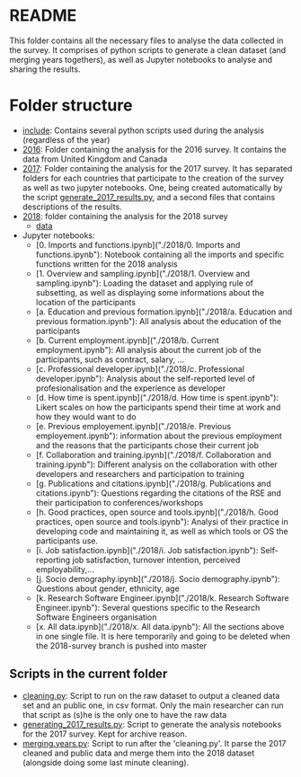 # README

This folder contains all the necessary files to analyse the data collected in the survey.
It comprises of python scripts to generate a clean dataset (and merging years togethers), as well as Jupyter notebooks to analyse and sharing the results.

# Folder structure
* [include](./include): Contains several python scripts used during the analysis (regardless of the year)
* [2016](./2016/): Folder containing the analysis for the 2016 survey. It contains the data from United Kingdom and Canada
* [2017](./2017/): Folder containing the analysis for the 2017 survey. It has separated folders for each countries that participate to the creation of the survey as well as two jupyter notebooks. One, being created automatically by the script [generate_2017_results.py](./generate_2017_results.py), and a second files that contains descriptions of the results.
* [2018](./2018/): folder containing the analysis for the 2018 survey
    * [data](./2018/data)
* Jupyter notebooks:
   * [0. Imports and functions.ipynb]("./2018/0. Imports and functions.ipynb"): Notebook containing all the imports and specific functions written for the 2018 analysis
   * [1. Overview and sampling.ipynb]("./2018/1. Overview and sampling.ipynb"): Loading the dataset and applying rule of subsetting, as well as displaying some informations about the location of the participants
   * [a. Education and previous formation.ipynb]("./2018/a. Education and previous formation.ipynb"): All analysis about the education of the participants
   * [b. Current employment.ipynb]("./2018/b. Current employment.ipynb"): All analysis about the current job of the participants, such as contract, salary, ...
   * [c. Professional developer.ipynb]("./2018/c. Professional developer.ipynb"): Analysis about the self-reported level of profesionalisation and the experience as developer
   * [d. How time is spent.ipynb]("./2018/d. How time is spent.ipynb"): Likert scales on how the participants spend their time at work and how they would want to do
   * [e. Previous employement.ipynb]("./2018/e. Previous employement.ipynb"): information about the previous employment and the reasons that the participants chose their current job
   * [f. Collaboration and training.ipynb]("./2018/f. Collaboration and training.ipynb"): Different analysis on the collaboration with other developers and researchers and participation to training
   * [g. Publications and citations.ipynb]("./2018/g. Publications and citations.ipynb"): Questions regarding the citations of the RSE and their participation to conferences/workshops
   * [h. Good practices, open source and tools.ipynb]("./2018/h. Good practices, open source and tools.ipynb"): Analysi of their practice in developing code and maintaining it, as well as which tools or OS the participants use.
   * [i. Job satisfaction.ipynb]("./2018/i. Job satisfaction.ipynb"): Self-reporting job satisfaction, turnover intention, perceived employability,...
   * [j. Socio demography.ipynb]("./2018/j. Socio demography.ipynb"): Questions about gender, ethnicity, age
   * [k. Research Software Engineer.ipynb]("./2018/k. Research Software Engineer.ipynb"): Several questions specific to the Research Software Engineers organisation
   * [x. All data.ipynb]("./2018/x. All data.ipynb"): All the sections above in one single file. It is here temporarily and going to be deleted when the 2018-survey branch is pushed into master

## Scripts in the current folder
* [cleaning.py](./cleaning.py): Script to run on the raw dataset to output a cleaned data set and an public one, in csv format. Only the main researcher can run that script as (s)he is the only one to have the raw data
* [generating_2017_results.py](./generating_2017_results.py): Script to generate the analysis notebooks for the 2017 survey. Kept for archive reason.
* [merging.years.py](./merging_years.py): Script to run after the 'cleaning.py'. It parse the 2017 cleaned and public data and merge them into the 2018 dataset (alongside doing some last minute cleaning).

